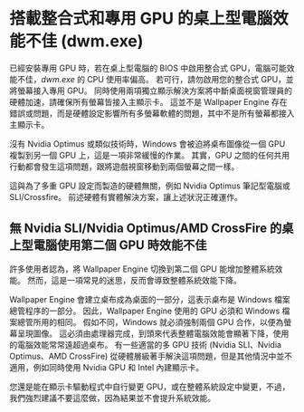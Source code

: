 # 搭載整合式和專用 GPU 的桌上型電腦效能不佳 (dwm.exe)

已經安裝專用 GPU 時，若在桌上型電腦的 BIOS 中啟用整合式 GPU，電腦可能效能不佳，*dwm.exe* 的 CPU 使用率偏高。 若可行，請勿啟用您的整合式 GPU，並將螢幕接入專用 GPU。 同時使用兩項獨立顯示解決方案將中斷桌面視窗管理員的硬體加速，請確保所有螢幕皆接入主顯示卡。 這並不是 Wallpaper Engine 存在錯誤或問題，而是硬體設定影響所有多螢幕軟體的問題，其中不是所有螢幕都接入主顯示卡。

沒有 Nvidia Optimus 或類似技術時，Windows 會被迫將桌布圖像從一個 GPU 複製到另一個 GPU 上，這是一項非常緩慢的作業。 其實，GPU 之間的任何共用行動都會發生這項問題，跟將遊戲視窗移動到兩個螢幕之間一樣。

這與為了多重 GPU 設定而製造的硬體無關，例如 Nvidia Optimus 筆記型電腦或 SLI/Crossfire。 前述硬體有實體解決方案，讓上述狀況正確運作。

## 無 Nvidia SLI/Nvidia Optimus/AMD CrossFire 的桌上型電腦使用第二個 GPU 時效能不佳

許多使用者認為，將 Wallpaper Engine 切換到第二個 GPU 能增加整體系統效能。 然而，這是一項常見的迷思，反而會導致整體系統效能下降。

Wallpaper Engine 會建立桌布成為桌面的一部分，這表示桌布是 Windows 檔案總管程序的一部分。 因此，Wallpaper Engine 使用的 GPU 必須和 Windows 檔案總管所用的相同。 假如不同，Windows 就必須強制兩個 GPU 合作，以便為螢幕呈現圖像。 這必須由處理器完成，到頭來代表整體電腦效能會顯著下降，使用的電腦效能常常遠超過桌布。 有一些適當的多 GPU 技術 (Nvidia SLI、Nvidia Optimus、AMD CrossFire) 從硬體層級著手解決這項問題，但是其他情況中並不適用，例如同時使用 Nvidia GPU 和 Intel 內建顯示卡。

您還是能在顯示卡驅動程式中自行變更 GPU，或在整體系統設定中變更，不過，我們強烈建議不要這麼做，因為結果並不會提升系統效能。